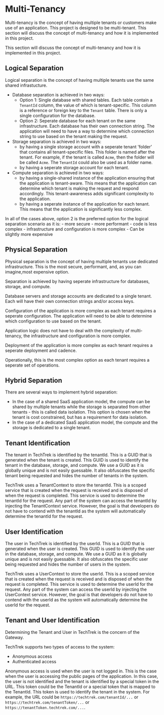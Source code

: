 # Multi-Tenancy

Multi-tenancy is the concept of having multiple tenants or customers make use of an application. This project is designed to be multi-tenant. This section will discuss the concept of multi-tenancy and how it is implemented in this project.

This section will discuss the concept of multi-tenancy and how it is implemented in this project.

## Logical Separation

Logical separation is the concept of having multiple tenants use the same shared infrastucture.

- Database separation is achieved in two ways:
    - Option 1: Single database with shared tables. Each table contain a `TenantId` column, the value of which is tenant-specific. This column is a reference or foreign key to the `Tenant` table. There is only a single configuration for the database.
    - Option 2: Seperate database for each tenant on the same infrastructure. Each database has their own connection string. The application will need to have a way to determine which connection string to use based on the tenant making the request.
- Storage separation is achieved in two ways:
    - by having a single storage account with a seperate tenant 'folder' that contains all tenant-specific files. This folder is named after the tenant. For example, if the tenant is called `Acme`, then the folder will be called `Acme`. The `TenantId` could also be used as a folder name.
    - by having a seperate storage account for each tenant.
- Compute separation is achieved in two ways:
    - by having a single-shared instance of the application ensuring that the application is tenant-aware. This means that the application can determine which tenant is making the request and respond accordingly. This tenant-awareness adds significant complexity to the application.
    - by having a seperate instance of the application for each tenant. This means that the application is significantly less complex.

In all of the cases above, option 2 is the preferred option for the logical separation scenario as it is:
    - more secure
    - more performant
    - code is less complex
    - infrastructure and configuration is more complex
    - Can be slightly more expensive

## Physical Separation

Physical separation is the concept of having multiple tenants use dedicated infrastructure. This is the most secure, performant, and, as you can imagine,most expensive option.

Separation is achieved by having seperate infrastructure for databases, storage, and compute.

Database servers and storage accounts are dedicated to a single tenant. Each will have their own connection strings and/or access keys.

Configuration of the application is more complex as each tenant requires a seperate configuration. The application will need to be able to determine which configuration to use based on the tenant.

Application logic does not have to deal with the complexity of multi-tenancy, the infrastructure and configuration is more complex.

Deployment of the application is more complex as each tenant requires a seperate deployment and cadence.

Operationally, this is the most complex option as each tenant requires a seperate set of operations.

## Hybrid Separation

There are several ways to implement hybrid separation:

- In the case of a shared SaaS application model, the compute can be shared by multiple tenants while the storage is separated from other tenants - this is called data isolation. This option is chosen when the tenant is cost constrained, but has a requirement for data isolation.
- In the case of a dedicated SaaS application model, the compute and the storage is dedicated to a single tenant.

## Tenant Identification

The tenant in TechTrek is identified by the tenantId. This is a GUID that is generated when the tenant is created. This GUID is used to identify the tenant in the database, storage, and compute. We use a GUID as it is globally unique and is not easily guessable. It also obfuscates the specific tenant being requested and hides the number of tenants in the system.

TechTrek uses a TenantContext to store the tenantId. This is a scoped service that is created when the request is received and is disposed of when the request is completed. This service is used to determine the tenantId for the request. Any part of the system can access the tenantId by injecting the TenantContext service. However, the goal is that developers do not have to contend with the tenantId as the system will automatically determine the tenantId for the request.

## User Identification

The user in TechTrek is identified by the userId. This is a GUID that is generated when the user is created. This GUID is used to identify the user in the database, storage, and compute. We use a GUID as it is globally unique and is not easily guessable. It also obfuscates the specific user being requested and hides the number of users in the system.

TechTrek uses a UserContext to store the userId. This is a scoped service that is created when the request is received and is disposed of when the request is completed. This service is used to determine the userId for the request. Any part of the system can access the userId by injecting the UserContext service. However, the goal is that developers do not have to contend with the userId as the system will automatically determine the userId for the request.

## Tenant and User Identification

Determining the Tenant and User in TechTrek is the concern of the Gateway.

TechTrek supports two types of access to the system:
- Anonymous access
- Authenticated access

Anonymous access is used when the user is not logged in. This is the case when the user is accessing the public pages of the application. In this case, the user is not identified and the tenant is identified by a special token in the URL. This token could be the TenantId or a special token that is mapped to the TenantId. This token is used to identify the tenant in the system. For example, the URL could be `https://techtrek.com/tenantId/...` or `https://techtrek.com/tenantToken/...` or `https://tenantToken.techtrek.com/...`.

